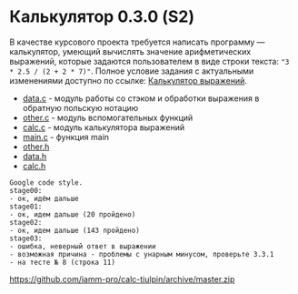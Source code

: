 # Калькулятор 0.3.0 (S2)

В качестве курсового проекта требуется написать программу — калькулятор,
умеющий вычислять значение арифметических выражений, которые задаются
пользователем в виде строки текста: `"3 * 2.5 / (2 + 2 * 7)"`.
Полное условие задания с актуальными изменениями доступно по ссылке:
[Калькулятор выражений](https://sites.google.com/site/yap1057/ii-semestr/kursovik).
* [data.c](https://github.com/iamm-pro/calc-tiulpin/blob/master/data.c) - модуль работы со стэком и обработки выражения в обратную польскую нотацию
* [other.c](https://github.com/iamm-pro/calc-tiulpin/blob/master/other.c) - модуль вспомогательных функций
* [calc.c](https://github.com/iamm-pro/calc-tiulpin/blob/master/calc.c) - модуль калькулятора выражений
* [main.c](https://github.com/iamm-pro/calc-tiulpin/blob/master/main.c) - функция main
* [other.h](https://github.com/iamm-pro/calc-tiulpin/blob/master/other.h)
* [data.h](https://github.com/iamm-pro/calc-tiulpin/blob/master/data.h) 
* [calc.h](https://github.com/iamm-pro/calc-tiulpin/blob/master/calc.h)
```
Google code style.
stage00:
- ок, идём дальше
stage01:
- ок, идем дальше (20 пройдено)
stage02:
- ок, идем дальше (143 пройдено)
stage03:
- ошибка, неверный ответ в выражении
- возможная причина - проблемы с унарным минусом, проверьте 3.3.1
- на тесте № 8 (строка 11)
```
https://github.com/iamm-pro/calc-tiulpin/archive/master.zip
